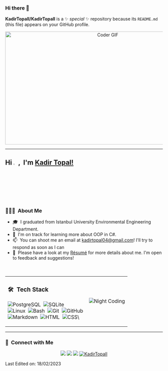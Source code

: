 ### Hi there 👋


**KadirTopall/KadirTopall** is a ✨ _special_ ✨ repository because its `README.md` (this file) appears on your GitHub profile.

<!-- Here are some ideas to get you started:

- 🔭 I’m currently working on ...
- 🌱 I’m currently learning ...
- 👯 I’m looking to collaborate on ...
- 🤔 I’m looking for help with ...
- 💬 Ask me about ...
- 📫 How to reach me: ...
- 😄 Pronouns: ...
- ⚡ Fun fact: ... -->

<p align="center">
  <img src="https://media1.giphy.com/media/iIqmM5tTjmpOB9mpbn/giphy.gif" alt="Coder GIF" width="640" height="360">
</p>

-----
## Hi <img src="hi.gif" width="3%">, &nbsp;I'm [Kadir Topal!](https://kadirtopall.github.io/about)

### 👨🏻‍💻 &nbsp;About Me


- 🎓 &nbsp;I graduated from Istanbul University Environmental Engineering Department.
- 🌱 &nbsp;I'm on track for learning more about OOP in C#.
- 📫 &nbsp;You can shoot me an email at kadirtopal04@gmail.com! I'll try to respond as soon as I can
- 📄 &nbsp;Please have a look at my [Résumé](https://kadirtopall.github.io/about) for more details about me. I'm open to feedback and suggestions!
<br/><br/><br/>

<table border="0">
<tr>
<td>

### 🛠 &nbsp;Tech Stack



![PostgreSQL](https://img.shields.io/badge/-PostgreSQL-05122A?style=flat&logo=PostgreSQL)&nbsp;
![SQLite](https://img.shields.io/badge/-SQLite-05122A?style=flat&logo=SQLite&logoColor=003B57)\
![Linux](https://img.shields.io/badge/-Linux-05122A?style=flat&logo=Linux&logoColor=276DC3)&nbsp;
![Bash](https://img.shields.io/badge/-Bash-05122A?style=flat&logo=GNUBash)&nbsp;
![Git](https://img.shields.io/badge/-Git-05122A?style=flat&logo=git)&nbsp;
![GitHub](https://img.shields.io/badge/-GitHub-05122A?style=flat&logo=github)\
![Markdown](https://img.shields.io/badge/-Markdown-05122A?style=flat&logo=markdown&logoColor=000000)&nbsp;
![HTML](https://img.shields.io/badge/-HTML-05122A?style=flat&logo=HTML5)&nbsp;
![CSS](https://img.shields.io/badge/-CSS-05122A?style=flat&logo=CSS3&logoColor=1572B6)\

</td>
<td>
<img alt="Night Coding" src="night_coding.gif" align="right"/>
</td>
</tr>
</table>

---
### 🤝 &nbsp;Connect with Me

<p align="center">
  <a href="..."><img src="https://img.shields.io/badge/-github.io-3423A6?style=flat&logo=Google-Chrome&logoColor=white"/></a>
  <a href="https://www.linkedin.com/in/kadir-topal-91561b172/"><img src="https://img.shields.io/badge/-KadirTopal-0077B5?style=flat&logo=Linkedin&logoColor=white"/></a>
  <a href="mailto:kadirtopal04@gmail.com"><img src="https://img.shields.io/badge/-kadirtopal04@gmail-D14836?style=flat&logo=Gmail&logoColor=white"/></a>

  <a href="https://kadirtopall.github.io">
    <img src="https://komarev.com/ghpvc/?username=KadirTopall&label=Views&color=blue&style=plastic" alt="KadirTopall" />
  </a>
</p>

Last Edited on: 18/02/2023